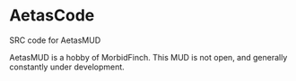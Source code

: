# AetasCode
SRC code for AetasMUD

AetasMUD is a hobby of MorbidFinch. This MUD is not open, and generally constantly under development.

